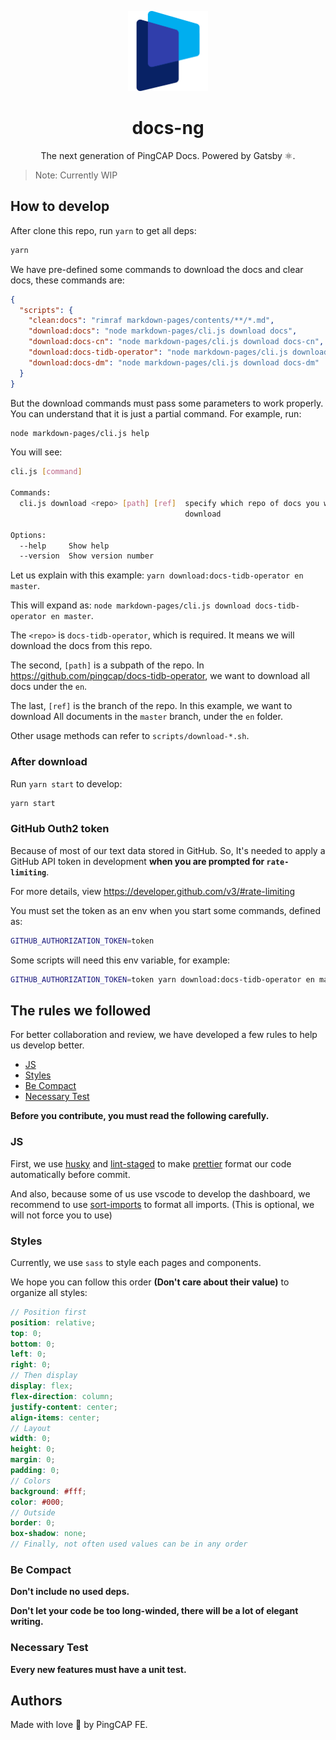 <p align="center">
  <img src="images/pingcap-icon.png" width="128" alt="PingCAP Logo" />
</p>
<h1 align="center">docs-ng</h1>

<p align="center">The next generation of PingCAP Docs. Powered by Gatsby ⚛️.</p>

> Note: Currently WIP

## How to develop

After clone this repo, run `yarn` to get all deps:

```sh
yarn
```

We have pre-defined some commands to download the docs and clear docs, these commands are:

```json
{
  "scripts": {
    "clean:docs": "rimraf markdown-pages/contents/**/*.md",
    "download:docs": "node markdown-pages/cli.js download docs",
    "download:docs-cn": "node markdown-pages/cli.js download docs-cn",
    "download:docs-tidb-operator": "node markdown-pages/cli.js download docs-tidb-operator",
    "download:docs-dm": "node markdown-pages/cli.js download docs-dm"
  }
}
```

But the download commands must pass some parameters to work properly. You can understand that it is just a partial command. For example, run:

```sh
node markdown-pages/cli.js help
```

You will see:

```sh
cli.js [command]

Commands:
  cli.js download <repo> [path] [ref]  specify which repo of docs you want to
                                       download

Options:
  --help     Show help                                                 [boolean]
  --version  Show version number                                       [boolean]
```

Let us explain with this example: `yarn download:docs-tidb-operator en master`.

This will expand as: `node markdown-pages/cli.js download docs-tidb-operator en master`.

The `<repo>` is `docs-tidb-operator`, which is required. It means we will download the docs from this repo.

The second, `[path]` is a subpath of the repo. In <https://github.com/pingcap/docs-tidb-operator>, we want to download all docs under the `en`.

The last, `[ref]` is the branch of the repo. In this example, we want to download All documents in the `master` branch, under the `en` folder.

Other usage methods can refer to `scripts/download-*.sh`.

### After download

Run `yarn start` to develop:

```sh
yarn start
```

### GitHub Outh2 token

Because of most of our text data stored in GitHub. So, It's needed to apply a GitHub API token in development **when you are prompted for `rate-limiting`**.

For more details, view <https://developer.github.com/v3/#rate-limiting>

You must set the token as an env when you start some commands, defined as:

```sh
GITHUB_AUTHORIZATION_TOKEN=token
```

Some scripts will need this env variable, for example:

```sh
GITHUB_AUTHORIZATION_TOKEN=token yarn download:docs-tidb-operator en master
```

## The rules we followed

For better collaboration and review, we have developed a few rules to help us develop better.

- [JS](#js)
- [Styles](#styles)
- [Be Compact](#be-compact)
- [Necessary Test](#necessary-test)

**Before you contribute, you must read the following carefully.**

### JS

First, we use [husky](https://github.com/typicode/husky) and [lint-staged](https://github.com/okonet/lint-staged) to make [prettier](https://prettier.io/) format our code automatically before commit.

And also, because some of us use vscode to develop the dashboard, we recommend to use [sort-imports](https://marketplace.visualstudio.com/items?itemName=amatiasq.sort-imports) to format all imports. (This is optional, we will not force you to use)

### Styles

Currently, we use `sass` to style each pages and components.

We hope you can follow this order **(Don't care about their value)** to organize all styles:

```scss
// Position first
position: relative;
top: 0;
bottom: 0;
left: 0;
right: 0;
// Then display
display: flex;
flex-direction: column;
justify-content: center;
align-items: center;
// Layout
width: 0;
height: 0;
margin: 0;
padding: 0;
// Colors
background: #fff;
color: #000;
// Outside
border: 0;
box-shadow: none;
// Finally, not often used values can be in any order
```

### Be Compact

**Don't include no used deps.**

**Don't let your code be too long-winded, there will be a lot of elegant writing.**

### Necessary Test

**Every new features must have a unit test.**

## Authors

Made with love 💙 by PingCAP FE.
